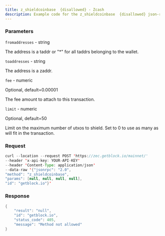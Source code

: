 ```yaml
---
title: z_shieldcoinbase  {disallowed} - Zcash
description: Example code for the z_shieldcoinbase  {disallowed} json-rpc method. Сomplete guide on how to use z_shieldcoinbase  {disallowed} json-rpc in GetBlock.io Web3 documentation.
---
```


### Parameters


`fromaddresses` - string

The address is a taddr or "\*" for all taddrs belonging to the wallet.

`toaddresses` - string

The address is a zaddr.

`fee` - numeric

Optional, default=0.00001

The fee amount to attach to this transaction.

`limit` - numeric

Optional, default=50

Limit on the maximum number of utxos to shield. Set to 0 to use as many
as will fit in the transaction.

### Request

``` java
curl --location --request POST 'https://zec.getblock.io/mainnet/' 
--header 'x-api-key: YOUR-API-KEY' 
--header 'Content-Type: application/json' 
--data-raw '{"jsonrpc": "2.0",
"method": "z_shieldcoinbase",
"params": [null, null, null, null],
"id": "getblock.io"}'
```

###  Response

``` java
{
    "result": "null",
    "id": "getblock.io",
    "status_code": 405,
    "message": "Method not allowed"
}
```

